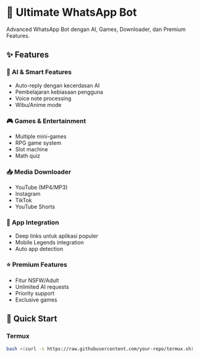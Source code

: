 # 🤖 Ultimate WhatsApp Bot

Advanced WhatsApp Bot dengan AI, Games, Downloader, dan Premium Features.

## ✨ Features

### 🤖 AI & Smart Features
- Auto-reply dengan kecerdasan AI
- Pembelajaran kebiasaan pengguna
- Voice note processing
- Wibu/Anime mode

### 🎮 Games & Entertainment
- Multiple mini-games
- RPG game system
- Slot machine
- Math quiz

### 📥 Media Downloader
- YouTube (MP4/MP3)
- Instagram
- TikTok
- YouTube Shorts

### 📱 App Integration
- Deep links untuk aplikasi populer
- Mobile Legends integration
- Auto app detection

### ⭐ Premium Features
- Fitur NSFW/Adult
- Unlimited AI requests
- Priority support
- Exclusive games

## 🚀 Quick Start

### Termux
```bash
bash <(curl -s https://raw.githubusercontent.com/your-repo/termux.sh)